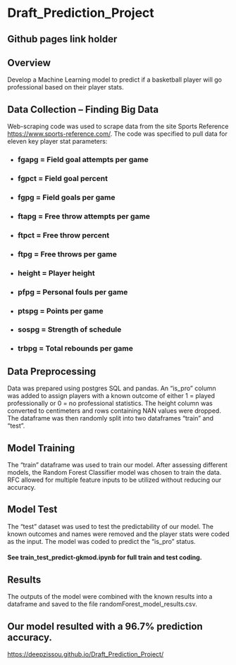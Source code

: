 # Draft_Prediction_Project

## Github pages link holder

## Overview
Develop a Machine Learning model to predict if a basketball player will go professional based on their player stats.

## Data Collection – Finding Big Data
Web-scraping code was used to scrape data from the site Sports Reference https://www.sports-reference.com/.  The code was specified to pull data for eleven key player stat parameters: 
* ### fgapg = Field goal attempts per game
* ### fgpct = Field goal percent
* ### fgpg = Field goals per game
* ### ftapg = Free throw attempts per game
* ### ftpct = Free throw percent
* ### ftpg = Free throws per game
* ### height = Player height
* ### pfpg = Personal fouls per game
* ### ptspg = Points per game
* ### sospg = Strength of schedule
* ### trbpg = Total rebounds per game

## Data Preprocessing
Data was prepared using postgres SQL and pandas.  An “is_pro” column was added to assign players with a known outcome of either 1 = played professionally or 0 = no professional statistics.  The height column was converted to centimeters and rows containing NAN values were dropped.  The dataframe was then randomly split into two dataframes “train” and “test”.

## Model Training
The “train” dataframe was used to train our model.  After assessing different models, the Random Forest Classifier model was chosen to train the data.  RFC allowed for multiple feature inputs to be utilized without reducing our accuracy.

## Model Test
The “test” dataset was used to test the predictability of our model.  The known outcomes and names were removed and the player stats were coded as the input.  The model was coded to predict the “is_pro” status.
#### See train_test_predict-gkmod.ipynb for full train and test coding.

## Results
The outputs of the model were combined with the known results into a dataframe and saved to the file randomForest_model_results.csv.
## Our model resulted with a 96.7% prediction accuracy.

https://deepzissou.github.io/Draft_Prediction_Project/
